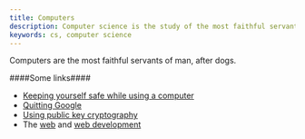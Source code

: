 ```yaml
---
title: Computers
description: Computer science is the study of the most faithful servant of man since dogs.
keywords: cs, computer science
---
```


Computers are the most faithful servants of man, after dogs.

####Some links####
* [Keeping yourself safe while using a computer](/security/)
* [Quitting Google](/quit-google/)
* [Using public key cryptography](/public-key-cryptography/)
* The [web](/web/) and [web development](/web-development/)
